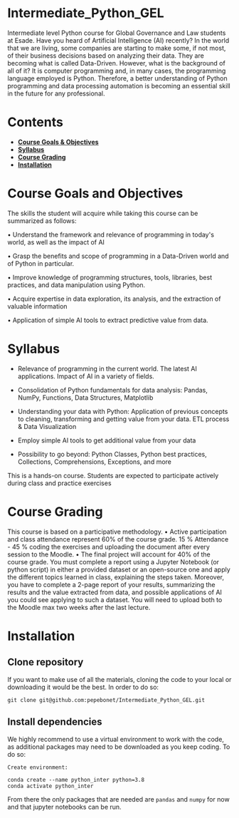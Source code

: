 # Intermediate_Python_GEL

Intermediate level Python course for Global Governance and Law students at Esade. Have you heard of Artificial Intelligence (AI) recently? In the world that we are living, some companies are starting to make some, if not most, of their business decisions based on analyzing their data. They are becoming what is called Data-Driven. However, what is the background of all of it? It is computer programming and, in many cases, the programming language employed is Python. Therefore, a better understanding of Python programming and data processing automation is becoming an essential skill in the future for any professional.

# Contents
- **[Course Goals & Objectives](#course-goals-and-objectives)**<br>
- **[Syllabus](#Syllabus)**<br> 
- **[Course Grading](#course-grading)**<br>
- **[Installation](#Installation)**<br>    

# Course Goals and Objectives

The skills the student will acquire while taking this course can be summarized as follows:

• Understand the framework and relevance of programming in today's world, as well as the impact of AI

• Grasp the benefits and scope of programming in a Data-Driven world and of Python in particular.

• Improve knowledge of programming structures, tools, libraries, best practices, and data manipulation
using Python.

• Acquire expertise in data exploration, its analysis, and the extraction of valuable information

• Application of simple AI tools to extract predictive value from data.

# Syllabus

- Relevance of programming in the current world. The latest AI applications. Impact of AI in a variety of fields.

- Consolidation of Python fundamentals for data analysis: Pandas, NumPy, Functions, Data Structures, Matplotlib

- Understanding your data with Python: Application of previous concepts to cleaning, transforming and getting value from your data. ETL process & Data Visualization

- Employ simple AI tools to get additional value from your data

- Possibility to go beyond: Python Classes, Python best practices, Collections, Comprehensions, Exceptions, and more

This is a hands-on course. Students are expected to participate actively during class and practice exercises

# Course Grading

This course is based on a participative methodology.
• Active participation and class attendance represent 60% of the course grade. 15 % Attendance - 45 % coding the exercises and uploading the document after every session to the Moodle.
• The final project will account for 40% of the course grade. You must complete a report using a Jupyter Notebook (or python script) in either a provided dataset or an open-source one and apply the different topics learned in class, explaining the steps taken. Moreover, you have to complete a 2-page report of your results, summarizing the results and the value extracted from data, and possible applications of AI you could see applying to such a dataset. You will need to upload both to the Moodle max two weeks after the last lecture.

# Installation
## Clone repository
If you want to make use of all the materials, cloning the code to your local or downloading it would be the best. In order to do so:

    git clone git@github.com:pepebonet/Intermediate_Python_GEL.git

## Install dependencies
We highly recommend to use a virtual environment to work with the code, as additional packages may need to be downloaded as you keep coding. To do so: 

`Create environment:`

    conda create --name python_inter python=3.8
    conda activate python_inter

From there the only packages that are needed are `pandas` and `numpy` for now and that jupyter notebooks can be run. 